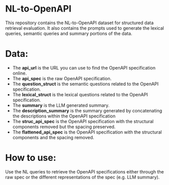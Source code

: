 # NL-to-OpenAPI
This repository contains the NL-to-OpenAPI dataset for structured data retrieval evaluation. It also contains the prompts used to generate the lexical queries, semantic queries and summary portions of the data. 

# Data:

- The **api_url** is the URL you can use to find the OpenAPI specification online.
- The **api_spec** is the raw OpenAPI specification.
- The **question_struct** is the semantic questions related to the OpenAPI specification.
- The **lexical_struct** is the lexical questions related to the OpenAPI specification.
- The **summary** is the LLM generated summary.
- The **description_summary** is the summary generated by concatenating the descriptions within the OpenAPI specification
- The **struc_api_spec** is the OpenAPI specification with the structural components removed but the spacing preserved.
- The **flattened_api_spec** is the OpenAPI specification with the structural components and the spacing removed.

# How to use:

Use the NL queries to retrieve the OpenAPI specifications either through the raw spec or the different representations of the spec (e.g. LLM summary).

